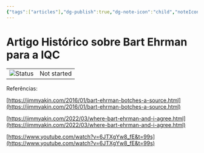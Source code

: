 ```yaml
---
{"tags":["articles"],"dg-publish":true,"dg-note-icon":"child","noteIcon":"child","permalink":"/03-rough-notes-fleeting-zettel/artigo-historico-sobre-bart-ehrman-para-a-iqc/","dgPassFrontmatter":true,"created":"2025-10-16T10:21:13.297+01:00","updated":"2025-10-23T12:51:38.666+01:00"}
---
```

 

# Artigo Histórico sobre Bart Ehrman para a IQC

|   |   |
|---|---|
|![](Dashboard/Attachments/burst_gray%205.svg)Status|Not started|

Referências:

[https://jimmyakin.com/2016/01/bart-ehrman-botches-a-source.html](https://jimmyakin.com/2016/01/bart-ehrman-botches-a-source.html)

[https://jimmyakin.com/2022/03/where-bart-ehrman-and-i-agree.html](https://jimmyakin.com/2022/03/where-bart-ehrman-and-i-agree.html)

[https://www.youtube.com/watch?v=6JTXgYw8_fE&t=99s](https://www.youtube.com/watch?v=6JTXgYw8_fE&t=99s)